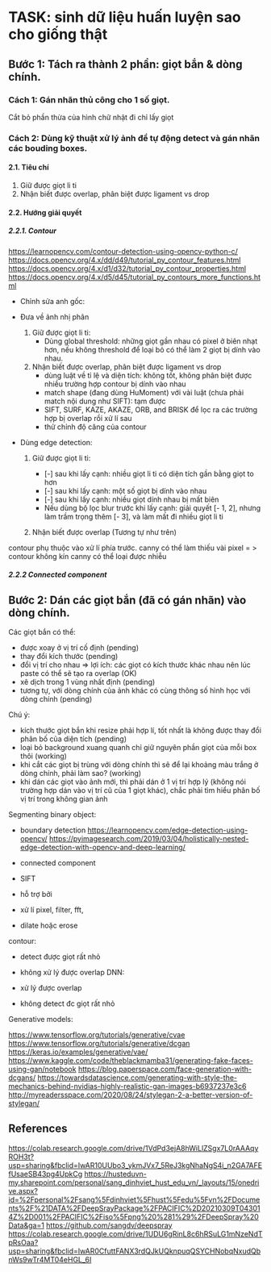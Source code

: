 # TASK: sinh dữ liệu huấn luyện sao cho giống thật

## Bước 1: Tách ra thành 2 phần: giọt bắn & dòng chính.

### Cách 1: Gán nhãn thủ công cho 1 số giọt.

Cắt bỏ phần thừa của hình chữ nhật đi chỉ lấy giọt

### Cách 2: Dùng kỹ thuật xử lý ảnh để tự động detect và gán nhãn các bouding boxes.

#### 2.1. Tiêu chí
 
1. Giữ được giọt li ti
2. Nhận biết được overlap, phân biệt được ligament vs drop

#### 2.2. Hướng giải quyết

##### 2.2.1. Contour

https://learnopencv.com/contour-detection-using-opencv-python-c/
https://docs.opencv.org/4.x/dd/d49/tutorial_py_contour_features.html
https://docs.opencv.org/4.x/d1/d32/tutorial_py_contour_properties.html
https://docs.opencv.org/4.x/d5/d45/tutorial_py_contours_more_functions.html

* Chỉnh sửa anh gốc:

* Đưa về ảnh nhị phân
  1. Giữ được giọt li ti:
     * Dùng global threshold: những giọt gần nhau có pixel ở biên nhạt hơn, nếu không threshold để loại bỏ có thể làm 2 giọt bị dính vào nhau.
  2. Nhận biết được overlap, phân biệt được ligament vs drop
     * dùng luật về tỉ lệ và diện tích: không tốt, không phân biệt được nhiều trường hợp contour bị dính vào nhau
     * match shape (đang dùng HuMoment) với vài luật (chưa phải match nội dung như SIFT): tạm được
     * SIFT, SURF, KAZE, AKAZE, ORB, and BRISK để lọc ra các trường hợp bị overlap rồi xử lí sau
     * thử chỉnh độ căng của contour
      
 

* Dùng edge detection:
  1. Giữ được giọt li ti:
       - [-] sau khi lấy cạnh: nhiều giọt li ti có diện tích gần bằng giọt to hơn 
       - [-] sau khi lấy cạnh: một số giọt bị dính vào nhau
       - [-] sau khi lấy cạnh: nhiều giọt dính nhau bị mất biên
       - Nếu dùng bộ lọc blur trước khi lấy cạnh: giải quyết [- 1, 2], nhưng làm trầm trọng thêm [- 3], và làm mất đi nhiều giọt li ti
     
  2. Nhận biết được overlap (Tương tự như trên)
      
 
contour phụ thuộc vào xử lí phía trước.
canny có thể làm thiếu vài pixel = > contour không kín
canny có thể loại được nhiễu



   

##### 2.2.2 Connected component


## Bước 2: Dán các giọt bắn (đã có gán nhãn) vào dòng chính.
Các giọt bắn có thể:
* được xoay ở vị trí cố định (pending)
* thay đổi kích thước (pending)
* đổi vị trí cho nhau => lợi ích: các giọt có kích thước khác nhau nên lúc paste có thể sẽ tạo ra overlap (OK)
* xê dịch trong 1 vùng nhất định (pending)
* tương tự, với dòng chính của ảnh khác có cùng thông số hình học với dòng chính (pending)

Chú ý:
* kích thước giọt bắn khi resize phải hợp lí, tốt nhất là không được thay đổi phân bố của diện tích (pending)
* loại bỏ background xuang quanh chỉ giữ nguyên phần giọt của mỗi box thôi (working)
* khi cắt các giọt bị trùng với dòng chính thì sẽ để lại khoảng màu trắng ở dòng chính, phải làm sao? (working)
* khi dán các giọt vào ảnh mới, thì phải dán ở 1 vị trí hợp lý (không nói trường hợp dán vào vị trí cũ của 1 giọt khác), chắc phải tìm hiểu phân bố vị trí trong không gian ảnh






Segmenting binary object:
- boundary detection
https://learnopencv.com/edge-detection-using-opencv/
https://pyimagesearch.com/2019/03/04/holistically-nested-edge-detection-with-opencv-and-deep-learning/

- connected component
- SIFT

- hỗ trợ bởi
+ xử lí pixel, filter, fft,

+ dilate hoặc erose




contour:
+ detect được giọt rất nhỏ
- không xử lý được overlap
DNN:
+ xử lý được overlap
- không detect đc giọt rất nhỏ


Generative models:

https://www.tensorflow.org/tutorials/generative/cvae
https://www.tensorflow.org/tutorials/generative/dcgan
https://keras.io/examples/generative/vae/
https://www.kaggle.com/code/theblackmamba31/generating-fake-faces-using-gan/notebook
https://blog.paperspace.com/face-generation-with-dcgans/
https://towardsdatascience.com/generating-with-style-the-mechanics-behind-nvidias-highly-realistic-gan-images-b6937237e3c6
http://myreadersspace.com/2020/08/24/stylegan-2-a-better-version-of-stylegan/

## References

https://colab.research.google.com/drive/1VdPd3ejA8hWiLlZSgx7L0rAAAqyROH3t?usp=sharing&fbclid=IwAR10UUbo3_ykmJVx7_5ReJ3kgNhaNgS4i_n2GA7AFEfUsaeSB43pg4UpkCg
https://husteduvn-my.sharepoint.com/personal/sang_dinhviet_hust_edu_vn/_layouts/15/onedrive.aspx?id=%2Fpersonal%2Fsang%5Fdinhviet%5Fhust%5Fedu%5Fvn%2FDocuments%2F%21DATA%2FDeepSrayPackage%2FPACIFIC%2D20210309T043014Z%2D001%2FPACIFIC%2Fiso%5Fpng%20%281%29%2FDeepSpray%20Data&ga=1
https://github.com/sangdv/deepspray
https://colab.research.google.com/drive/1UDU6gRinL8c6hRSuLG1mNzeNdTpRsOaa?usp=sharing&fbclid=IwAR0CfuttFANX3rdQJkUQknpuqQSYCHNobqNxudQbnWs9wTr4MT04eHGL_6I